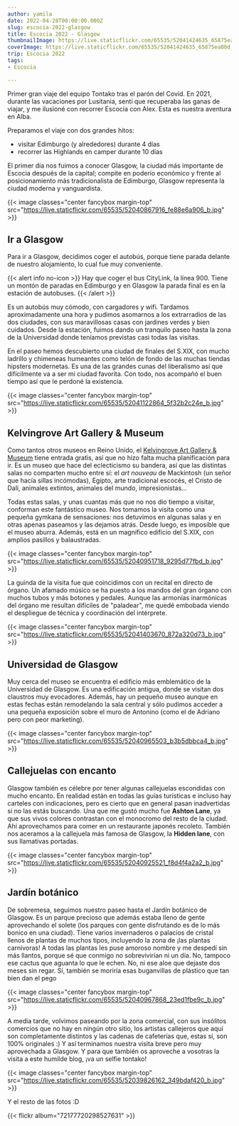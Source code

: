 ```yaml
---
author: yamila
date: 2022-04-28T00:00:00.000Z
slug: escocia-2022-glasgow
title: Escocia 2022 - Glasgow
thumbnailImage: https://live.staticflickr.com/65535/52041424635_65875ea80d_z.jpg
coverImage: https://live.staticflickr.com/65535/52041424635_65875ea80d_b.jpg
trip: Escocia 2022
tags:
- Escocia

---
```


Primer gran viaje del equipo Tontako tras el parón del Covid. En 2021, durante las vacaciones por Lusitania, sentí que recuperaba las ganas de viajar, y me ilusioné con recorrer Escocia con Alex. Esta es nuestra aventura en Alba.

<!--more-->

Preparamos el viaje con dos grandes hitos:
- visitar Edimburgo (y alrededores) durante 4 días
- recorrer las Highlands en camper durante 10 días

El primer día nos fuimos a conocer Glasgow, la ciudad más importante de Escocia después de la capital; compite en poderío económico y frente al posicionamiento más tradicionalista de Edimburgo, Glasgow representa la ciudad moderna y vanguardista.

{{< image classes="center fancybox margin-top" src="https://live.staticflickr.com/65535/52040867916_fe88e6a906_b.jpg" >}}

## Ir a Glasgow

Para ir a Glasgow, decidimos coger el autobús, porque tiene parada delante de nuestro alojamiento, lo cual fue muy conveniente.

{{< alert info no-icon >}}
Hay que coger el bus CityLink, la línea 900. Tiene un montón de paradas en Edimburgo y en Glasgow la parada final es en la estación de autobuses.
{{< /alert >}}

Es un autobús muy cómodo, con cargadores y wifi. Tardamos aproximadamente una hora y pudimos asomarnos a los extrarradios de las dos ciudades, con sus maravillosas casas con jardines verdes y bien cuidados. Desde la estación, fuimos dando un tranquilo paseo hasta la zona de la Universidad donde teníamos previstas casi todas las visitas.

En el paseo hemos descubierto una ciudad de finales del S.XIX, con mucho ladrillo y chimeneas humeantes como telón de fondo de las muchas tiendas hipsters modernetas. Es una de las grandes cunas del liberalismo así que difícilmente va a ser mi ciudad favorita. Con todo, nos acompañó el buen tiempo así que le perdoné la existencia.

{{< image classes="center fancybox margin-top" src="https://live.staticflickr.com/65535/52041122864_5f32b2c24e_b.jpg" >}}

## Kelvingrove Art Gallery & Museum

Como tantos otros museos en Reino Unido, el <a href="https://www.glasgowlife.org.uk/museums/venues/kelvingrove-art-gallery-and-museum" target="_blank">Kelvingrove Art Gallery & Museum</a> tiene entrada gratis, así que no hizo falta mucha planificación para ir. Es un museo que hace del eclecticismo su bandera, así que las distintas salas no comparten mucho entre sí: el _art nouveau_ de Mackintosh (un señor que hacía sillas incómodas), Egipto, arte tradicional escocés, el Cristo de Dalí, animales extintos, animales del mundo, impresionistas...

Todas estas salas, y unas cuantas más que no nos dio tiempo a visitar, conforman este fantástico museo. Nos tomamos la visita como una pequeña gymkana de sensaciones: nos detuvimos en algunas salas y en otras apenas paseamos y las dejamos atrás. Desde luego, es imposible que el museo aburra. Además, está en un magnífico edificio del S.XIX, con amplios pasillos y balaustradas.

{{< image classes="center fancybox margin-top" src="https://live.staticflickr.com/65535/52040951718_9295d77fbd_b.jpg" >}}

La guinda de la visita fue que coincidimos con un recital en directo de órgano. Un afamado músico se ha puesto a los mandos del gran órgano con muchos tubos y más botones y pedales. Aunque las armonías inarmónicas del órgano me resultan difíciles de "paladear", me quedé embobada viendo el despliegue de técnica y coordinación del intérprete.

{{< image classes="center fancybox margin-top" src="https://live.staticflickr.com/65535/52041403670_872a320d73_b.jpg" >}}

## Universidad de Glasgow

Muy cerca del museo se encuentra el edificio más emblemático de la Universidad de Glasgow. Es una edificación antigua, donde se visitan dos claustros muy evocadores. Además, hay un pequeño museo aunque en estas fechas están remodelando la sala central y sólo pudimos acceder a una pequeña exposición sobre el muro de Antonino (como el de Adriano pero con peor marketing).

{{< image classes="center fancybox margin-top" src="https://live.staticflickr.com/65535/52040965503_b3b5dbbca4_b.jpg" >}}

## Callejuelas con encanto

Glasgow también es célebre por tener algunas callejuelas escondidas con mucho encanto. En realidad están en todas las guías turísticas e incluso hay carteles con indicaciones, pero es cierto que en general pasan inadvertidas si no las estás buscando. Una que me gustó mucho fue **Ashton Lane**, ya que sus vivos colores contrastan con el monocromo del resto de la ciudad. Ahí aprovechamos para comer en un restaurante japonés recoleto. También nos aceramos a la callejuela más famosa de Glasgow, la **Hidden lane**, con sus llamativas portadas.

{{< image classes="center fancybox margin-top" src="https://live.staticflickr.com/65535/52040925521_f8d4f4a2a2_b.jpg" >}}

## Jardín botánico

De sobremesa, seguimos nuestro paseo hasta el Jardín botánico de Glasgow. Es un parque precioso que además estaba lleno de gente aprovechando el solete (los parques con gente disfrutando es de lo más bonico en una ciudad). Tiene varios invernaderos o palacios de cristal llenos de plantas de muchos tipos, incluyendo la zona de ¡las plantas carnívoras! A todas las plantas les puse amoroso nombre y me despedí sin más llantos, porque sé que conmigo no sobrevivirían ni un día. No, tampoco ese cactus que aguanta lo que le echen. No, ni ese aloe que dejaste dos meses sin regar. Sí, también se moriría esas buganvillas de plástico que tan bien dan el pego

{{< image classes="center fancybox margin-top" src="https://live.staticflickr.com/65535/52040967868_23ed1fbe9c_b.jpg" >}}

A media tarde, volvimos paseando por la zona comercial, con sus insólitos comercios que no hay en ningún otro sitio, los artistas callejeros que aquí son completamente distintos y las cadenas de cafeterías que, estas sí, son 100% originales :) Y así terminamos nuestra visita breve pero muy aprovechada a Glasgow. Y para que también os aproveche a vosotras la visita a este humilde blog, ¡va un selfie tontako!

{{< image classes="center fancybox margin-top" src="https://live.staticflickr.com/65535/52039826162_349bdaf420_b.jpg" >}}

Y el resto de las fotos :D

{{< flickr album="72177720298527631" >}}
